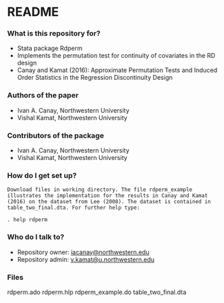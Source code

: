 # README #

### What is this repository for? ###

* Stata package Rdperm
* Implements the permutation test for continuity of covariates in the RD design
* Canay and Kamat (2016): Approximate Permutation Tests and Induced Order Statistics in the Regression Discontinuity Design

### Authors of the paper ###
* Ivan A. Canay, Northwestern University
* Vishal Kamat, Northwestern University 

### Contributors of the package ###
* Ivan A. Canay, Northwestern University
* Vishal Kamat, Northwestern University 

### How do I get set up? ###

 	Download files in working directory. The file rdperm_example illustrates the implementation for the results in Canay and Kamat (2016) on the dataset from Lee (2008). The dataset is contained in table_two_final.dta. For further help type: 

 	. help rdperm

 
### Who do I talk to? ###

* Repository owner: <iacanay@northwestern.edu>
* Repository admin: <v.kamat@u.northwestern.edu>

### Files ###

rdperm.ado
rdperm.hlp
rdperm_example.do
table_two_final.dta

